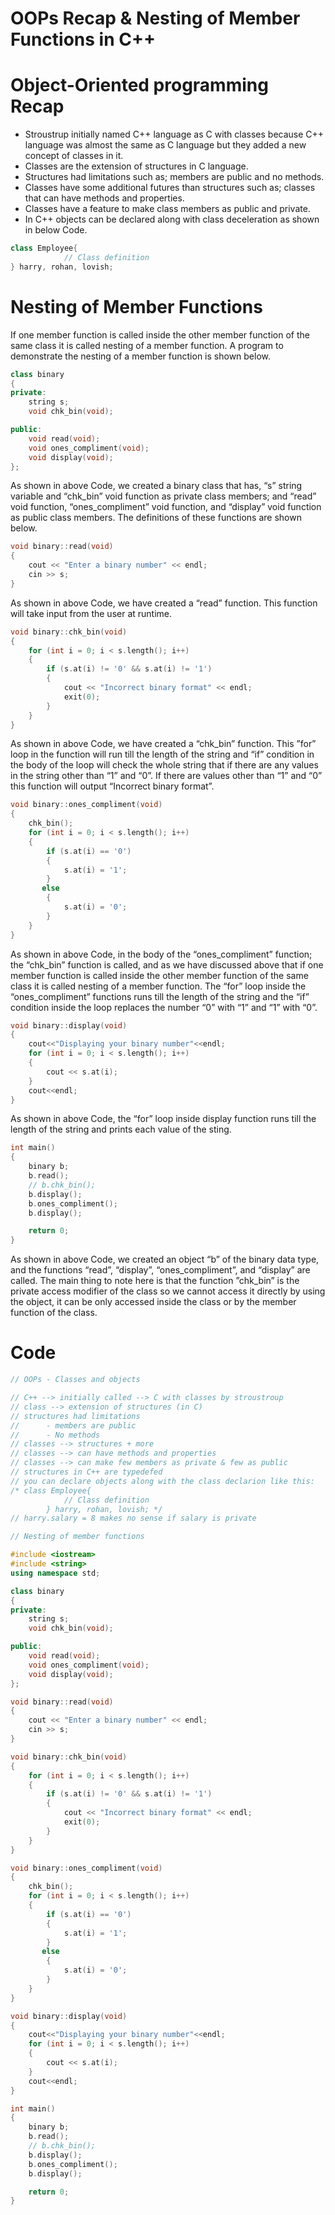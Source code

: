 # OOPs Recap & Nesting of Member Functions in C++
# Object-Oriented programming Recap
- Stroustrup initially named C++ language as C with classes because C++ language was almost the same as C language but they added a new concept of classes in it.
- Classes are the extension of structures in C language.
- Structures had limitations such as; members are public and no methods.
- Classes have some additional futures than structures such as; classes that can have methods and properties.
- Classes have a feature to make class members as public and private.
- In C++ objects can be declared along with class deceleration as shown in below Code.
```cpp
class Employee{
            // Class definition
} harry, rohan, lovish;
```
# Nesting of Member Functions
If one member function is called inside the other member function of the same class it is called nesting of a member function. A program to demonstrate the nesting of a member function is shown below.
```cpp
class binary
{
private:
    string s;
    void chk_bin(void);

public:
    void read(void);
    void ones_compliment(void);
    void display(void);
};
```
As shown in above Code, we created a binary class that has, “s” string variable and “chk_bin” void function as private class members; and “read” void function, “ones_compliment” void function, and “display” void function as public class members. The definitions of these functions are shown below.
```cpp
void binary::read(void)
{
    cout << "Enter a binary number" << endl;
    cin >> s;
}
```
As shown in above Code, we have created a “read” function. This function will take input from the user at runtime.
```cpp
void binary::chk_bin(void)
{
    for (int i = 0; i < s.length(); i++)
    {
        if (s.at(i) != '0' && s.at(i) != '1')
        {
            cout << "Incorrect binary format" << endl;
            exit(0);
        }
    }
}
```
As shown in above Code, we have created a “chk_bin” function. This ”for” loop in the function will run till the length of the string and “if” condition in the body of the loop will check the whole string that if there are any values in the string other than “1” and “0”. If there are values other than “1” and “0” this function will output “Incorrect binary format”.
```cpp
void binary::ones_compliment(void)
{
    chk_bin();
    for (int i = 0; i < s.length(); i++)
    {
        if (s.at(i) == '0')
        {
            s.at(i) = '1';
        }
       else
        {
            s.at(i) = '0';
        }
    }
}
``` 
As shown in above Code, in the body of the “ones_compliment” function; the “chk_bin” function is called, and as we have discussed above that if one member function is called inside the other member function of the same class it is called nesting of a member function. The “for” loop inside the “ones_compliment” functions runs till the length of the string and the “if” condition inside the loop replaces the number “0” with “1” and “1” with “0”.
```cpp
void binary::display(void)
{
    cout<<"Displaying your binary number"<<endl;
    for (int i = 0; i < s.length(); i++)
    {
        cout << s.at(i);
    }
    cout<<endl;
}
```
As shown in above Code, the “for” loop inside display function runs till the length of the string and prints each value of the sting.
```cpp
int main()
{
    binary b;
    b.read();
    // b.chk_bin();
    b.display();
    b.ones_compliment();
    b.display();

    return 0;
}
```
As shown in above Code, we created an object “b” of the binary data type, and the functions “read”, “display”, “ones_compliment”, and “display” are called. The main thing to note here is that the function ”chk_bin” is the private access modifier of the class so we cannot access it directly by using the object, it can be only accessed inside the class or by the member function of the class.
# Code
```cpp
// OOPs - Classes and objects

// C++ --> initially called --> C with classes by stroustroup
// class --> extension of structures (in C)
// structures had limitations
//      - members are public
//      - No methods
// classes --> structures + more
// classes --> can have methods and properties
// classes --> can make few members as private & few as public
// structures in C++ are typedefed
// you can declare objects along with the class declarion like this:
/* class Employee{
            // Class definition
        } harry, rohan, lovish; */
// harry.salary = 8 makes no sense if salary is private

// Nesting of member functions

#include <iostream>
#include <string>
using namespace std;

class binary
{
private:
    string s;
    void chk_bin(void);

public:
    void read(void);
    void ones_compliment(void);
    void display(void);
};

void binary::read(void)
{
    cout << "Enter a binary number" << endl;
    cin >> s;
}

void binary::chk_bin(void)
{
    for (int i = 0; i < s.length(); i++)
    {
        if (s.at(i) != '0' && s.at(i) != '1')
        {
            cout << "Incorrect binary format" << endl;
            exit(0);
        }
    }
}

void binary::ones_compliment(void)
{
    chk_bin();
    for (int i = 0; i < s.length(); i++)
    {
        if (s.at(i) == '0')
        {
            s.at(i) = '1';
        }
       else
        {
            s.at(i) = '0';
        }
    }
}

void binary::display(void)
{
    cout<<"Displaying your binary number"<<endl;
    for (int i = 0; i < s.length(); i++)
    {
        cout << s.at(i);
    }
    cout<<endl;
}

int main()
{
    binary b;
    b.read();
    // b.chk_bin();
    b.display();
    b.ones_compliment();
    b.display();

    return 0;
}
```